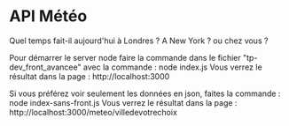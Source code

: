 # API Météo
Quel temps fait-il aujourd'hui à Londres ? A New York ? ou chez vous ?

<!-- bonjour :) -->
Pour démarrer le server node faire la commande dans le fichier "tp-dev_front_avancee" avec la commande : node index.js
Vous verrez le résultat dans la page : http://localhost:3000

Si vous préférez voir seulement les données en json, faites la commande : node index-sans-front.js
Vous verrez le résultat dans la page : http://localhost:3000/meteo/villedevotrechoix
